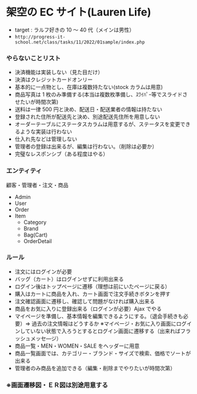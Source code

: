 ﻿# 架空の EC サイト(Lauren Life)

- target : ラルフ好きの 10 ～ 40 代（メインは男性）
- `http://progress-it-school.net/class/tasks/11/2022/01sample/index.php`

### やらないことリスト

- 決済機能は実装しない（見た目だけ）
- 決済はクレジットカードオンリー
- 基本的に一点物とし、在庫は複数持たない(stock カラムは用意)
- 商品写真は 1 枚のみ準備する(本当は複数枚準備し、ｽﾜｲﾊﾟｰ等でスライドさせたいが時間次第)
- 送料は一律 500 円と決め、配送日・配送業者の情報は持たない
- 登録された住所が配送先と決め、別途配送先住所を用意しない
- オーダーテーブルにステータスカラムは用意するが、ステータスを変更できるような実装は行わない
- 仕入れ先などは管理しない
- 管理者の登録は出来るが、編集は行わない。（削除は必要か）
- 完璧なレスポンシブ（ある程度はやる）

### エンティティ

顧客・管理者・注文・商品

- Admin
- User
- Order
- Item
  - Category
  - Brand
  - Bag(Cart)
  - OrderDetail

### ルール

- 注文にはログインが必要
- バッグ（カート）はログインせずに利用出来る
- ログイン後はトップページに遷移（理想は前にいたページに戻る）
- 購入はカートに商品を入れ、カート画面で注文手続きボタンを押す
- 注文確認画面に遷移し、確認して問題がなければ購入出来る
- 商品をお気に入りに登録出来る（ログインが必要）Ajax でやる
- マイページを準備し、基本情報を編集できるようにする。（退会手続きも必要）=> 過去の注文情報はどうするか
  ※マイページ・お気に入り画面にログインしていない状態で入ろうとするとログイン画面に遷移する（出来ればフラッシュメッセ―ジ）
- 商品一覧・MEN・WOMEN・SALE をヘッダーに用意
- 商品一覧画面では、カテゴリー・ブランド・サイズで検索、価格でソートが出来る
- 管理者のみ商品を追加できる（編集・削除までやりたいが時間次第）

### ※画面遷移図・ＥＲ図は別途用意する
